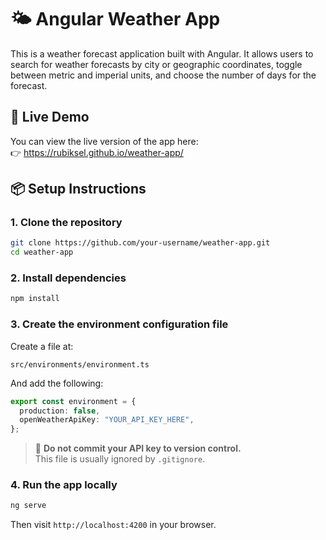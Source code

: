 # 🌤️ Angular Weather App

This is a weather forecast application built with Angular. It allows users to search for weather forecasts by city or geographic coordinates, toggle between metric and imperial units, and choose the number of days for the forecast.

## 🚀 Live Demo

You can view the live version of the app here:  
👉 https://rubiksel.github.io/weather-app/

## 📦 Setup Instructions

### 1. Clone the repository

```bash
git clone https://github.com/your-username/weather-app.git
cd weather-app
```

### 2. Install dependencies

```bash
npm install
```

### 3. Create the environment configuration file

Create a file at:

```
src/environments/environment.ts
```

And add the following:

```ts
export const environment = {
  production: false,
  openWeatherApiKey: "YOUR_API_KEY_HERE",
};
```

> 🔐 **Do not commit your API key to version control.**  
> This file is usually ignored by `.gitignore`.

### 4. Run the app locally

```bash
ng serve
```

Then visit `http://localhost:4200` in your browser.
